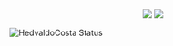 <div align="center">
<a href="https://www.linkedin.com/in/hedvaldo-costa-77b012205/" target="_blank"><img src="https://img.shields.io/badge/-LinkedIn-%230077B5?style=for-the-badge&logo=linkedin&logoColor=white" target="_blank"></a>
<a href = "mailto:hedvaldocostaV.O@gmail.com"><img src="https://img.shields.io/badge/Gmail-D14836?style=for-the-badge&logo=gmail&logoColor=white" target="_blank"></a> 
</div>

  ![HedvaldoCosta Status](https://github-readme-stats.vercel.app/api?username=HedvaldoCosta&show_icons=true&theme=algolia)
